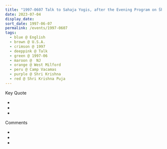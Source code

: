```yaml
---
title: "1997-0607 Talk to Sahaja Yogis, after the Evening Program on Śhrī Mahākālī, the day before Śhrī Kṛiṣhṇa Pūjā, Camp Vacamas, 256 Macopin Road, West Milford, NJ, U.S.A."
date: 2023-07-04
display_date: 
sort_date: 1997-06-07
permalink: /events/1997-0607
tags:
  - blue @ English
  - brown @ U.S.A.
  - crimson @ 1997
  - deeppink @ Talk
  - green @ 1997-06
  - maroon @  NJ
  - orange @ West Milford
  - peru @ Camp Vacamas
  - purple @ Shri Krishna
  - red @ Shri Krishna Puja
---
```


<div class="main">
  <div class="wave-list">
    <div class="title">
      <div class="text" style="--color: green">
        Key Quote
      </div>
    </div>
    <ul class="list">
        <li class="item" data-color-BlanchedAlmond>
        </li>
        <li class="item" style="--color: Lavender">
        </li>
        <li class="item" style="--color: BlanchedAlmond">
        </li>
      </ul>
  </div>
</div>

<div class="main">
  <div class="wave-list">
    <div class="title">
      <div class="text" style="--color: green">
        Comments
      </div>
    </div>
    <ul class="list">
        <li class="item" data-color-Ivory>
        </li>
        <li class="item" style="--color: PaleTurquiose">
        </li>
        <li class="item" style="--color: Ivory">
        </li>
      </ul>
  </div>
</div>